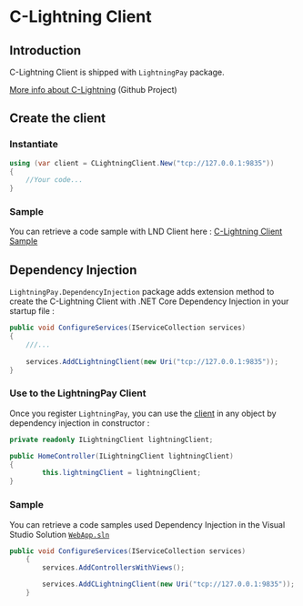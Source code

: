 # C-Lightning Client

## Introduction

C-Lightning Client is shipped with `LightningPay` package.

[More info about C-Lightning](https://github.com/ElementsProject/lightning) (Github Project)

## Create the client

### Instantiate

```c#
using (var client = CLightningClient.New("tcp://127.0.0.1:9835"))
{
	//Your code...
}
```

### Sample

You can retrieve a code sample with LND Client here : [C-Lightning Client Sample](/samples/LightningPay.Samples.Console/CLightningClientSample.cs)

## Dependency Injection

`LightningPay.DependencyInjection` package adds extension method to create the C-Lightning Client with .NET Core Dependency Injection in your startup file : 

```c#
public void ConfigureServices(IServiceCollection services)
{
	///...
    
	services.AddCLightningClient(new Uri("tcp://127.0.0.1:9835"));
}
```

### Use to the LightningPay Client

Once you register `LightningPay`, you can use the [client](/documentation/client.md) in any object by dependency injection in constructor : 

```c#
private readonly ILightningClient lightningClient;

public HomeController(ILightningClient lightningClient)
{
        this.lightningClient = lightningClient;
}
```

### Sample

You can retrieve a code samples used Dependency Injection in the Visual Studio Solution [`WebApp.sln`](/samples)

```c#
public void ConfigureServices(IServiceCollection services)
    {
        services.AddControllersWithViews();

        services.AddCLightningClient(new Uri("tcp://127.0.0.1:9835"));
    }
```